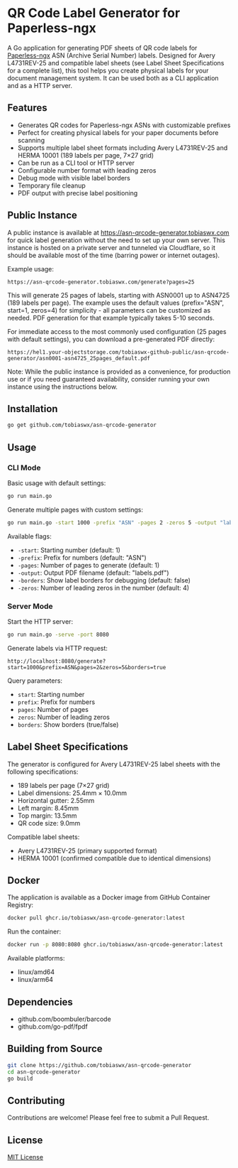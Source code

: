 # QR Code Label Generator for Paperless-ngx

A Go application for generating PDF sheets of QR code labels for [Paperless-ngx](https://github.com/paperless-ngx/paperless-ngx) ASN (Archive Serial Number) labels. Designed for Avery L4731REV-25 and compatible label sheets (see Label Sheet Specifications for a complete list), this tool helps you create physical labels for your document management system. It can be used both as a CLI application and as a HTTP server.

## Features

- Generates QR codes for Paperless-ngx ASNs with customizable prefixes
- Perfect for creating physical labels for your paper documents before scanning
- Supports multiple label sheet formats including Avery L4731REV-25 and HERMA 10001 (189 labels per page, 7×27 grid)
- Can be run as a CLI tool or HTTP server
- Configurable number format with leading zeros
- Debug mode with visible label borders
- Temporary file cleanup
- PDF output with precise label positioning

## Public Instance

A public instance is available at https://asn-qrcode-generator.tobiaswx.com for quick label generation without the need to set up your own server. This instance is hosted on a private server and tunneled via Cloudflare, so it should be available most of the time (barring power or internet outages).

Example usage:
```
https://asn-qrcode-generator.tobiaswx.com/generate?pages=25
```
This will generate 25 pages of labels, starting with ASN0001 up to ASN4725 (189 labels per page). The example uses the default values (prefix="ASN", start=1, zeros=4) for simplicity - all parameters can be customized as needed. PDF generation for that example typically takes 5-10 seconds.

For immediate access to the most commonly used configuration (25 pages with default settings), you can download a pre-generated PDF directly:
```
https://hel1.your-objectstorage.com/tobiaswx-github-public/asn-qrcode-generator/asn0001-asn4725_25pages_default.pdf
```

Note: While the public instance is provided as a convenience, for production use or if you need guaranteed availability, consider running your own instance using the instructions below.

## Installation

```bash
go get github.com/tobiaswx/asn-qrcode-generator
```

## Usage

### CLI Mode

Basic usage with default settings:
```bash
go run main.go
```

Generate multiple pages with custom settings:
```bash
go run main.go -start 1000 -prefix "ASN" -pages 2 -zeros 5 -output "labels.pdf"
```

Available flags:
- `-start`: Starting number (default: 1)
- `-prefix`: Prefix for numbers (default: "ASN")
- `-pages`: Number of pages to generate (default: 1)
- `-output`: Output PDF filename (default: "labels.pdf")
- `-borders`: Show label borders for debugging (default: false)
- `-zeros`: Number of leading zeros in the number (default: 4)

### Server Mode

Start the HTTP server:
```bash
go run main.go -serve -port 8080
```

Generate labels via HTTP request:
```
http://localhost:8080/generate?start=1000&prefix=ASN&pages=2&zeros=5&borders=true
```

Query parameters:
- `start`: Starting number
- `prefix`: Prefix for numbers
- `pages`: Number of pages
- `zeros`: Number of leading zeros
- `borders`: Show borders (true/false)

## Label Sheet Specifications

The generator is configured for Avery L4731REV-25 label sheets with the following specifications:
- 189 labels per page (7×27 grid)
- Label dimensions: 25.4mm × 10.0mm
- Horizontal gutter: 2.55mm
- Left margin: 8.45mm
- Top margin: 13.5mm
- QR code size: 9.0mm

Compatible label sheets:
- Avery L4731REV-25 (primary supported format)
- HERMA 10001 (confirmed compatible due to identical dimensions)

## Docker

The application is available as a Docker image from GitHub Container Registry:

```bash
docker pull ghcr.io/tobiaswx/asn-qrcode-generator:latest
```

Run the container:
```bash
docker run -p 8080:8080 ghcr.io/tobiaswx/asn-qrcode-generator:latest
```

Available platforms:
- linux/amd64
- linux/arm64

## Dependencies

- github.com/boombuler/barcode
- github.com/go-pdf/fpdf

## Building from Source

```bash
git clone https://github.com/tobiaswx/asn-qrcode-generator
cd asn-qrcode-generator
go build
```

## Contributing

Contributions are welcome! Please feel free to submit a Pull Request.

## License

[MIT License](LICENSE)